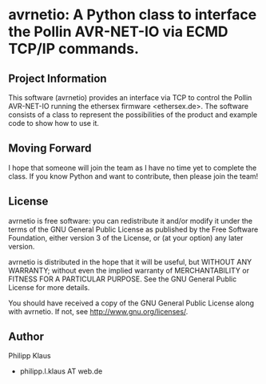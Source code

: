 # avrnetio: A Python class to interface the Pollin AVR-NET-IO via ECMD TCP/IP commands.

## Project Information

This software (avrnetio) provides an interface via TCP to control 
the Pollin AVR-NET-IO running the ethersex firmware <ethersex.de>.
The software consists of a class to represent the possibilities of 
the product and example code to show how to use it.

## Moving Forward

I hope that someone will join the team as I have no time yet to complete
the class. If you know Python and want to contribute, then please join the team!

## License

   avrnetio is free software: you can redistribute it and/or modify
   it under the terms of the GNU General Public License as published by
   the Free Software Foundation, either version 3 of the License, or
   (at your option) any later version.

   avrnetio is distributed in the hope that it will be useful,
   but WITHOUT ANY WARRANTY; without even the implied warranty of
   MERCHANTABILITY or FITNESS FOR A PARTICULAR PURPOSE.  See the
   GNU General Public License for more details.

   You should have received a copy of the GNU General Public License
   along with avrnetio.  If not, see <http://www.gnu.org/licenses/>.

## Author

Philipp Klaus 

* philipp.l.klaus AT web.de



